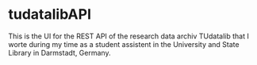 # tudatalibAPI
This is the UI for the REST API of the research data archiv TUdatalib that I worte during my time as a student assistent in the University and State Library in Darmstadt, Germany.
